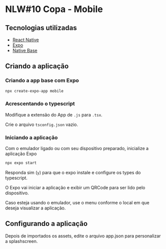# NLW#10 Copa - Mobile

## Tecnologias utilizadas
  - [React Native](https://reactnative.dev/)
  - [Expo](https://expo.dev/)
  - [Native Base](https://nativebase.io/)

## Criando a aplicação

### Criando a app base com Expo
```bash
npx create-expo-app mobile
```

### Acrescentando o typescript
Modifique a extensão do App de `.js` para `.tsx`.

Crie o arquivo `tsconfig.json` vazio.


### Iniciando a aplicação
Com o emulador ligado ou com seu dispositivo preparado, inicialize a aplicação Expo
```bash
npx expo start
```
Responda sim (`y`) para que o expo instale e configure os types do typescript.

O Expo vai iniciar a aplicação e exibir um QRCode para ser lido pelo dispositivo.

Caso esteja usando o emulador, use o menu conforme o local em que deseja visualizar a aplicação.

## Configurando a aplicação

Depois de importados os assets, edite o arquivo app.json para personalizar a splashscreen.
